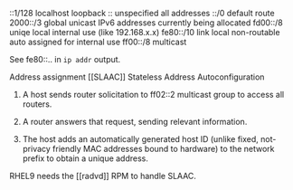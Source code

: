 ::1/128   localhost       loopback
::        unspecified     all addresses
::/0      default route
2000::/3  global unicast  IPv6 addresses currently being allocated
fd00::/8  uniqe local     internal use (like 192.168.x.x)
fe80::/10 link local      non-routable auto assigned for internal use
ff00::/8  multicast

See fe80::.. in `ip addr` output.

Address assignment
[[SLAAC]] Stateless Address Autoconfiguration
1. A host sends router solicitation to ff02::2 multicast group to access all
   routers.

2. A router answers that request, sending relevant information.

3. The host adds an automatically generated host ID (unlike fixed, not-privacy
   friendly MAC addresses bound to hardware) to the network prefix to obtain a
   unique address.

RHEL9 needs the [[radvd]] RPM to handle SLAAC.
